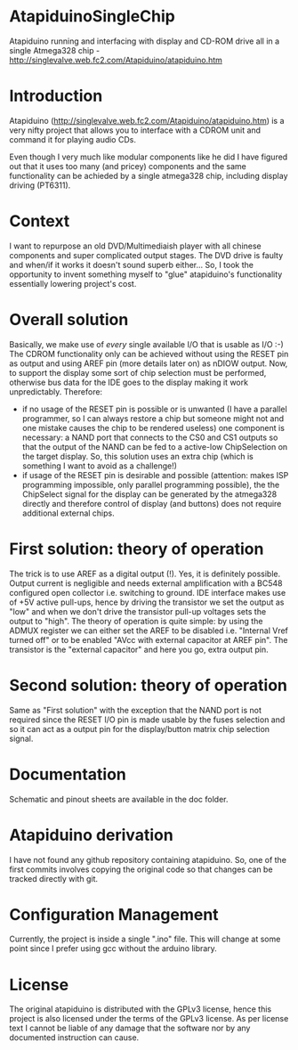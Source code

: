 # AtapiduinoSingleChip
Atapiduino running and interfacing with display and CD-ROM drive all in a single Atmega328 chip - http://singlevalve.web.fc2.com/Atapiduino/atapiduino.htm

# Introduction

Atapiduino (http://singlevalve.web.fc2.com/Atapiduino/atapiduino.htm) is a very nifty project that allows you to interface with a CDROM unit and command it for playing audio CDs.

Even though I very much like modular components like he did I have figured out that it uses too many (and pricey) components and the same functionality can be achieded by a single atmega328 chip, including display driving (PT6311).

# Context

I want to repurpose an old DVD/Multimediaish player with all chinese components and super complicated output stages.
The DVD drive is faulty and when/if it works it doesn't sound superb either...
So, I took the opportunity to invent something myself to "glue" atapiduino's functionality essentially lowering project's cost.

# Overall solution

Basically, we make use of *every* single available I/O that is usable as I/O :-)
The CDROM functionality only can be achieved without using the RESET pin as output and using AREF pin (more details later on) as nDIOW output.
Now, to support the display some sort of chip selection must be performed, otherwise bus data for the IDE goes to the display making it work unpredictably. Therefore:
- if no usage of the RESET pin is possible or is unwanted (I have a parallel programmer, so I can always restore a chip but someone might not and one mistake causes the chip to be rendered useless) one component is necessary: a NAND port that connects to the CS0 and CS1 outputs so that the output of the NAND can be fed to a active-low ChipSelection on the target display. So, this solution uses an extra chip (which is something I want to avoid as a challenge!)
- if usage of the RESET pin is desirable and possible (attention: makes ISP programming impossible, only parallel programming possible), the the ChipSelect signal for the display can be generated by the atmega328 directly and therefore control of display (and buttons) does not require additional external chips.

# First solution: theory of operation

The trick is to use AREF as a digital output (!). Yes, it is definitely possible. Output current is negligible and needs external amplification with a BC548 configured open collector i.e. switching to ground. IDE interface makes use of +5V active pull-ups, hence by driving the transistor we set the output as "low" and when we don't drive the transistor pull-up voltages sets the output to "high".
The theory of operation is quite simple: by using the ADMUX register we can either set the AREF to be disabled i.e. "Internal Vref turned off" or to be enabled "AVcc with external capacitor at AREF pin". The transistor is the "external capacitor" and here you go, extra output pin.

# Second solution: theory of operation

Same as "First solution" with the exception that the NAND port is not required since the RESET I/O pin is made usable by the fuses selection and so it can act as a output pin for the display/button matrix chip selection signal.

# Documentation

Schematic and pinout sheets are available in the doc folder.

# Atapiduino derivation

I have not found any github repository containing atapiduino. So, one of the first commits involves copying the original code so that changes can be tracked directly with git.

# Configuration Management

Currently, the project is inside a single ".ino" file. This will change at some point since I prefer using gcc without the arduino library.

# License

The original atapiduino is distributed with the GPLv3 license, hence this project is also licensed under the terms of the GPLv3 license.
As per license text I cannot be liable of any damage that the software nor by any documented instruction can cause.
